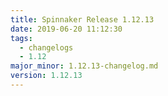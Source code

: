 ```yaml
---
title: Spinnaker Release 1.12.13
date: 2019-06-20 11:12:30
tags:
  - changelogs
  - 1.12
major_minor: 1.12.13-changelog.md
version: 1.12.13
---
```


<script src="https://gist.github.com/spinnaker-release/89e02b2d04aff5b5cab69c3963cbb157.js"/>
